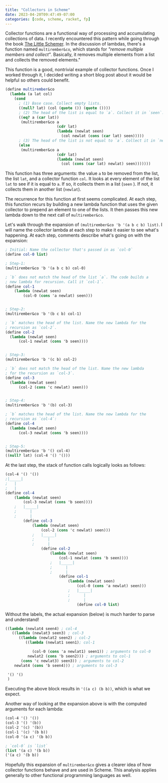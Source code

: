 ```yaml
---
title: "Collectors in Scheme"
date: 2023-04-20T09:47:49-07:00
categories: [code, scheme, racket, fp]
---
```


Collector functions are a functional way of processing and accumulating collections of data. I recently encountered this pattern while going through the book [The Little Schemer](https://mitpress.mit.edu/9780262560993/the-little-schemer/). In the discussion of lambdas, there's a function named `multirember&co`, which stands for *"remove multiple members and collect"*. Basically, it removes multiple elements from a list and collects the removed elements."

<!--more-->

This function is a good, nontrivial example of collector functions. Once I worked through it, I decided writing a short blog post about it would be helpful so others could benefit.


```scheme
(define multirember&co
  (lambda (a lat col)
    (cond
      ; (1) Base case. Collect empty lists.
      ((null? lat) (col (quote ()) (quote ())))
      ; (2) The head of the list is equal to `a`. Collect it in `seen`.
      ((eq? a (car lat))
       (multirember&co a
                       (cdr lat)
                       (lambda (newlat seen)
                         (col newlat (cons (car lat) seen)))))
      ; (3) The head of the list is not equal to `a`. Collect it in `newlat`.
      (else
       (multirember&co a
                       (cdr lat)
                       (lambda (newlat seen)
                         (col (cons (car lat) newlat) seen)))))))
```

This function has three arguments: the value `a` to be removed from the list, the list `lat`, and a collector function `col`. It looks at every element of the list `lat` to see if it is equal to `a`. If so, it collects them in a list (`seen` ). If not, it collects them in another list (`newlat`).

The recurrence for this function at first seems complicated. At each step, this function recurs by building a new lambda function that uses the given collector to prepend an element to one of the lists. It then passes this new lambda down to the next call of `multirember&co`.

Let's walk through the expansion of `(multirember&co 'b '(a b c b) list)`. I will name the collector lambda at each step to make it easier to see what's happening. At each step, comments describe what's going on with the expansion:

```scheme
; Initial: Name the collector that's passed in as `col-0`
(define col-0 list)

; Step-1:
(multirember&co 'b '(a b c b) col-0)

; `b` does not match the head of the list `a`. The code builds a
; new lambda for recursion. Call it `col-1`.
(define col-1
	(lambda (newlat seen)
		(col-0 (cons 'a newlat) seen)))


; Step-2:
(multirember&co 'b '(b c b) col-1)

; `b` matches the head of the list. Name the new lambda for the
; recursion as `col-2`.
(define col-2
  (lambda (newlat seen)
	  (col-1 newlat (cons 'b seen))))


; Step-3:
(multirember&co 'b '(c b) col-2)

; `b` does not match the head of the list. Name the new lambda
; for the recursion as `col-3`.
(define col-3
  (lambda (newlat seen)
	  (col-2 (cons 'c newlat) seen)))


; Step-4:
(multirember&co 'b '(b) col-3)

; `b` matches the head of the list. Name the new lambda for the
; recursion as `col-4`:
(define col-4
  (lambda (newlat seen)
	  (col-3 newlat (cons 'b seen))))


; Step-5:
(multirember&co 'b '() col-4)
((null? lat) (col-4 '() '()))
```

At the last step, the stack of function calls logically looks as follows:

```scheme
(col-4 '() '())
;|_____|
;   |
;   |
(define col-4
	(lambda (newlat seen)
		(col-3 newlat (cons 'b seen))))
	;   |_____|
	;      |
	;      |
		(define col-3
			(lambda (newlat seen)
				(col-2 (cons 'c newlat) seen)))
			;   |_____|
			;      |
			;      |
				(define col-2
					(lambda (newlat seen)
						(col-1 newlat (cons 'b seen))))
					;   |_____|
					;      |
					;      |
						(define col-1
							(lambda (newlat seen)
								(col-0 (cons 'a newlat) seen)))
							;   |_____|
							;      |
							;      |
								(define col-0 list)
```

Without the labels, the actual expansion (below) is much harder to parse and understand!

```scheme
((lambda (newlat4 seen4) ; col-4
   ((lambda (newlat3 seen3) ; col-3
      ((lambda (newlat2 seen2) ; col-2
         ((lambda (newlat1 seen1); col-1

            (col-0 (cons 'a newlat1) seen1)) ; arguments to col-0
          newlat2 (cons 'b seen2))) ; arguments to col-1
       (cons 'c newlat3) seen3)) ; arguments to col-2
    newlat4 (cons 'b seen4))) ; arguments to col-3

 '() '()
 )
```

Executing the above block results in `'((a c) (b b))`, which is what we expect.

Another way of looking at the expansion above is with the computed arguments for each lambda:

```scheme
(col-4 '() '())
(col-3 '() '(b))
(col-2 '(c) '(b))
(col-1 '(c) '(b b))
(col-0 '(a c) '(b b))

; `col-0` is `list`
(list '(a c) '(b b))
('(a c) '(b b))
```


Hopefully this expansion of `multirember&co` gives a clearer idea of how collector functions behave and are used in Scheme. This analysis applies generally to other functional programming languages as well.